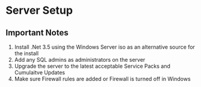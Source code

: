 # Server Setup
## Important Notes
1. Install .Net 3.5 using the Windows Server iso as an alternative source for the install
2. Add any SQL admins as administrators on the server
3. Upgrade the server to the latest acceptable Service Packs and Cumulaitve Updates
4. Make sure Firewall rules are added or Firewall is turned off in Windows
